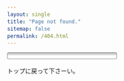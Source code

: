 ```yaml
---
layout: single
title: "Page not found."
sitemap: false
permalink: /404.html
---
```


![Image of Yaktocat](img/loading-bar-pink.gif)

トップに戻って下さーい。
